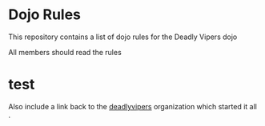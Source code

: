 Dojo Rules
==========

This repository contains a list of dojo rules for the Deadly Vipers dojo

All members should read the rules

# test

Also include a link back to the [deadlyvipers](https://github.com/deadlyvipers) organization which started it all .
